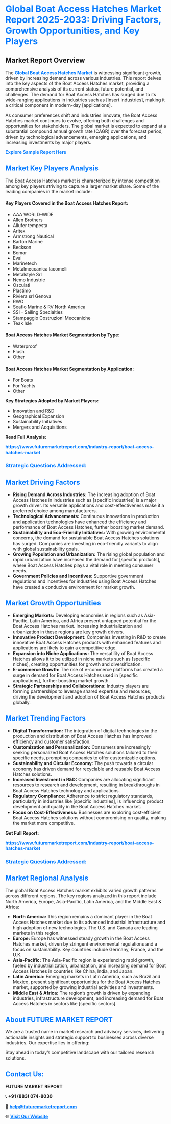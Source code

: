 <h1 style="color: #007BFF;">Global Boat Access Hatches Market Report 2025-2033: Driving Factors, Growth Opportunities, and Key Players</h1>

<section id="overview">
<h2>Market Report Overview</h2>
<p>The <a href="https://www.futuremarketreport.com/industry-report/boat-access-hatches-market" style="color: #007BFF; text-decoration: none;"><strong>Global Boat Access Hatches Market</strong></a> is witnessing significant growth, driven by increasing demand across various industries. This report delves into the key aspects of the Boat Access Hatches market, providing a comprehensive analysis of its current status, future potential, and challenges. The demand for Boat Access Hatches has surged due to its wide-ranging applications in industries such as [insert industries], making it a critical component in modern-day [applications].</p>
<p>As consumer preferences shift and industries innovate, the Boat Access Hatches market continues to evolve, offering both challenges and opportunities for stakeholders. The global market is expected to expand at a substantial compound annual growth rate (CAGR) over the forecast period, driven by technological advancements, emerging applications, and increasing investments by major players.</p>
</section>

<section id="overview">
<p><a href="https://www.futuremarketreport.com/request-sample/reportId=48513" style="color: #007BFF; text-decoration: none;"><strong>Explore Sample Report Here</strong></a></p>
</section>

<section id="key-players">
<h2 style="color: #007BFF;">Market Key Players Analysis</h2>
<p>The Boat Access Hatches market is characterized by intense competition among key players striving to capture a larger market share. Some of the leading companies in the market include:</p>
<h4>Key Players Covered in the Boat Access Hatches Report:</h4>
<ul><li>AAA WORLD-WIDE</li><li>Allen Brothers</li><li>Allufer tempesta</li><li>Aritex</li><li>Armstrong Nautical</li><li>Barton Marine</li><li>Beckson</li><li>Bomar</li><li>Eval</li><li>Marinetech</li><li>Metalmeccanica Iacomelli</li><li>Metalstyle Srl</li><li>Nemo Industrie</li><li>Osculati</li><li>Plastimo</li><li>Riviera srl Genova</li><li>RWO</li><li>Seaflo Marine &amp; RV North America</li><li>SSI - Sailing Specialties</li><li>Stampaggio Costruzioni Meccaniche</li><li>Teak Isle</li></ul>
<h4>Boat Access Hatches Market Segmentation by Type:</h4>
<ul><li>Waterproof</li><li>Flush</li><li>Other</li></ul>

<h4>Boat Access Hatches Market Segmentation by Application:</h4>
<ul><li>For Boats</li><li>For Yachts</li><li>Other</li></ul>
<p><strong>Key Strategies Adopted by Market Players:</strong></p>
<ul>
<li>Innovation and R&D</li>
<li>Geographical Expansion</li>
<li>Sustainability Initiatives</li>
<li>Mergers and Acquisitions</li>
</ul>
</section>

<section>
<p><strong>Read Full Analysis: </strong></p><a href="https://www.futuremarketreport.com/industry-report/boat-access-hatches-market" style="color: #007BFF; text-decoration: none;"><strong>https://www.futuremarketreport.com/industry-report/boat-access-hatches-market</strong></a>
<h3 style="color: #007BFF;">Strategic Questions Addressed:</h3>
</section>

<section id="driving-factors">
<h2 style="color: #007BFF;">Market Driving Factors</h2>
<ul>
<li><strong>Rising Demand Across Industries:</strong> The increasing adoption of Boat Access Hatches in industries such as [specific industries] is a major growth driver. Its versatile applications and cost-effectiveness make it a preferred choice among manufacturers.</li>
<li><strong>Technological Advancements:</strong> Continuous innovations in production and application technologies have enhanced the efficiency and performance of Boat Access Hatches, further boosting market demand.</li>
<li><strong>Sustainability and Eco-Friendly Initiatives:</strong> With growing environmental concerns, the demand for sustainable Boat Access Hatches solutions has surged. Companies are investing in eco-friendly variants to align with global sustainability goals.</li>
<li><strong>Growing Population and Urbanization:</strong> The rising global population and rapid urbanization have increased the demand for [specific products], where Boat Access Hatches plays a vital role in meeting consumer needs.</li>
<li><strong>Government Policies and Incentives:</strong> Supportive government regulations and incentives for industries using Boat Access Hatches have created a conducive environment for market growth.</li>
</ul>
</section>

<section id="growth-opportunities">
<h2 style="color: #007BFF;">Market Growth Opportunities</h2>
<ul>
<li><strong>Emerging Markets:</strong> Developing economies in regions such as Asia-Pacific, Latin America, and Africa present untapped potential for the Boat Access Hatches market. Increasing industrialization and urbanization in these regions are key growth drivers.</li>
<li><strong>Innovative Product Development:</strong> Companies investing in R&D to create innovative Boat Access Hatches products with enhanced features and applications are likely to gain a competitive edge.</li>
<li><strong>Expansion into Niche Applications:</strong> The versatility of Boat Access Hatches allows it to be utilized in niche markets such as [specific niches], creating opportunities for growth and diversification.</li>
<li><strong>E-commerce Growth:</strong> The rise of e-commerce platforms has created a surge in demand for Boat Access Hatches used in [specific applications], further boosting market growth.</li>
<li><strong>Strategic Partnerships and Collaborations:</strong> Industry players are forming partnerships to leverage shared expertise and resources, driving the development and adoption of Boat Access Hatches products globally.</li>
</ul>
</section>

<section id="trending-factors">
<h2 style="color: #007BFF;">Market Trending Factors</h2>
<ul>
<li><strong>Digital Transformation:</strong> The integration of digital technologies in the production and distribution of Boat Access Hatches has improved efficiency and customer satisfaction.</li>
<li><strong>Customization and Personalization:</strong> Consumers are increasingly seeking personalized Boat Access Hatches solutions tailored to their specific needs, prompting companies to offer customizable options.</li>
<li><strong>Sustainability and Circular Economy:</strong> The push towards a circular economy has driven demand for recyclable and reusable Boat Access Hatches solutions.</li>
<li><strong>Increased Investment in R&D:</strong> Companies are allocating significant resources to research and development, resulting in breakthroughs in Boat Access Hatches technology and applications.</li>
<li><strong>Regulatory Compliance:</strong> Adherence to strict regulatory standards, particularly in industries like [specific industries], is influencing product development and quality in the Boat Access Hatches market.</li>
<li><strong>Focus on Cost-Effectiveness:</strong> Businesses are exploring cost-efficient Boat Access Hatches solutions without compromising on quality, making the market more competitive.</li>
</ul>
</section>

<section>
<p><strong>Get Full Report: </strong></p><a href="https://www.futuremarketreport.com/industry-report/boat-access-hatches-market" style="color: #007BFF; text-decoration: none;"><strong>https://www.futuremarketreport.com/industry-report/boat-access-hatches-market</strong></a>
<h3 style="color: #007BFF;">Strategic Questions Addressed:</h3>
</section>


<section id="regional-analysis">
<h2 style="color: #007BFF;">Market Regional Analysis</h2>
<p>The global Boat Access Hatches market exhibits varied growth patterns across different regions. The key regions analyzed in this report include North America, Europe, Asia-Pacific, Latin America, and the Middle East & Africa:</p>
<ul>
<li><strong>North America:</strong> This region remains a dominant player in the Boat Access Hatches market due to its advanced industrial infrastructure and high adoption of new technologies. The U.S. and Canada are leading markets in this region.</li>
<li><strong>Europe:</strong> Europe has witnessed steady growth in the Boat Access Hatches market, driven by stringent environmental regulations and a focus on sustainability. Key countries include Germany, France, and the U.K.</li>
<li><strong>Asia-Pacific:</strong> The Asia-Pacific region is experiencing rapid growth, fueled by industrialization, urbanization, and increasing demand for Boat Access Hatches in countries like China, India, and Japan.</li>
<li><strong>Latin America:</strong> Emerging markets in Latin America, such as Brazil and Mexico, present significant opportunities for the Boat Access Hatches market, supported by growing industrial activities and investments.</li>
<li><strong>Middle East & Africa:</strong> The region’s growth is driven by expanding industries, infrastructure development, and increasing demand for Boat Access Hatches in sectors like [specific sectors].</li>
</ul>
</section>

<footer>
<h2 style="color: #007BFF;">About FUTURE MARKET REPORT</h2>
<p>We are a trusted name in market research and advisory services, delivering actionable insights and strategic support to businesses across diverse industries. Our expertise lies in offering:</p>

<p>Stay ahead in today’s competitive landscape with our tailored research solutions.</p>

<h2 style="color: #007BFF;">Contact Us:</h2>
<p><strong>FUTURE MARKET REPORT</strong></p>
<p>📞 <strong>+91 (883) 074-8030</strong></p>
<p>📧 <strong><a href="mailto:help@futuremarketreport.com" style="color: #007BFF;">help@futuremarketreport.com</a></strong></p>
<p>🌐 <strong><a href="https://www.futuremarketreport.com/" style="color: #007BFF;">Visit Our Website</a></strong></p>
</footer>